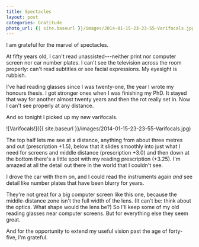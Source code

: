 ```yaml
---
title: Spectacles
layout: post
categories: Gratitude
photo_url: {{ site.baseurl }}/images/2014-01-15-23-23-55-Varifocals.jpg
---
```


I am grateful for the marvel of spectacles.

At fifty years old, I can't read unassisted---neither print nor computer screen nor car number plates. I can't see the television across the room properly: can't read subtitles or see facial expressions. My eyesight is rubbish.

I've had reading glasses since I was twenty-one, the year I wrote my honours thesis. I got stronger ones when I was finishing my PhD. It stayed that way for another almost twenty years and then the rot really set in. Now I can't see properly at any distance.

And so tonight I picked up my new varifocals.

![Varifocals!]({{ site.baseurl }}/images/2014-01-15-23-23-55-Varifocals.jpg)

The top half lets me see at a distance, anything from about three metres and out (prescription +1.5), below that it slides smoothly into just what I need for screens and middle distance (prescription +3.0) and then down at the bottom there's a little spot with my reading prescription (+3.25). I'm amazed at all the detail out there in the world that I couldn't see.

I drove the car with them on, and I could read the instruments again _and_ see detail like number plates that have been blurry for years.

They're not great for a big computer screen like this one, because the middle-distance zone isn't the full width of the lens. (It can't be: think about the optics. What shape would the lens be?) So I'll keep some of my old reading glasses near computer screens. But for everything else they seem great.

And for the opportunity to extend my useful vision past the age of forty-five, I'm grateful.

